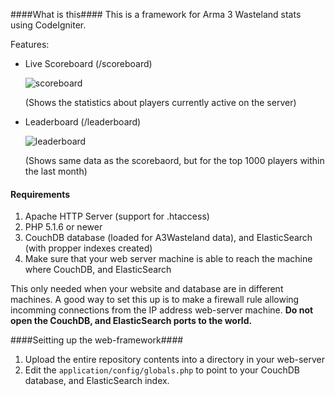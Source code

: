 ####What is this####
This is a framework for Arma 3 Wasteland stats using CodeIgniter.

Features:

- Live Scoreboard (/scoreboard)

  ![scoreboard](http://i.imgur.com/V49MLLZ.png)
  
  (Shows the statistics about players currently active on the server)

- Leaderboard (/leaderboard)

  ![leaderboard](http://i.imgur.com/aF9MKw5.png)
  
  (Shows same data as the scorebaord, but for the top 1000 players within the last month)


#### Requirements ####
1. Apache HTTP Server (support for .htaccess)
2. PHP 5.1.6 or newer
3. CouchDB database (loaded for A3Wasteland data), and ElasticSearch (with propper indexes created)
4. Make sure that your web server machine is able to reach the machine where CouchDB, and ElasticSearch  

  This only needed when your website and database are in different machines. A good way to set this up is to make a firewall rule allowing incomming connections from the IP address web-server machine. **Do not open the CouchDB, and ElasticSearch ports to the world.**


####Seitting up the web-framework####
  1. Upload the entire repository contents into a directory in your web-server
  2. Edit the ```application/config/globals.php``` to point to your CouchDB database, and ElasticSearch index.


